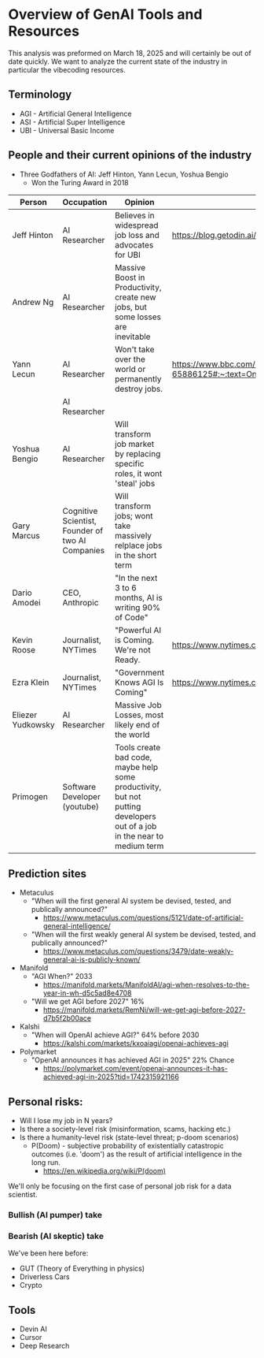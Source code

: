 # Overview of GenAI Tools and Resources

This analysis was preformed on March 18, 2025 and will certainly be out of date quickly. We want to
analyze the current state of the industry in particular the vibecoding resources.

## Terminology

- AGI - Artificial General Intelligence
- ASI - Artificial Super Intelligence
- UBI - Universal Basic Income

## People and their current opinions of the industry

- Three Godfathers of AI: Jeff Hinton, Yann Lecun, Yoshua Bengio
  - Won the Turing Award in 2018

<!-- prettier-ignore-start -->
| Person          | Occupation                   | Opinion | Link |
| --------------- | ---------------------------- | ------- |----- |
| Jeff Hinton     | AI Researcher                | Believes in widespread job loss and advocates for UBI        | https://blog.getodin.ai/ai-takes-jobs-odin-offers-hope-geoffrey-hinton/ | 
| Andrew Ng       | AI Researcher                | Massive Boost in Productivity, create new jobs, but some losses are inevitable | |
| Yann Lecun      | AI Researcher                | Won't take over the world or permanently destroy jobs.        |https://www.bbc.com/news/technology-65886125#:~:text=One%20of%20the%20three%20%22godfathers,humanity%20were%20%22preposterously%20ridiculous%22. |
|      | AI Researcher                |         | |
| Yoshua Bengio   | AI Researcher                | Will transform job market by replacing specific roles, it wont 'steal' jobs        | |
| Gary Marcus     | Cognitive Scientist, Founder of two AI Companies| Will transform jobs; wont take massively relplace jobs in the short term        | |
| Dario Amodei    | CEO, Anthropic               | "In the next 3 to 6 months, AI is writing 90% of Code" | | 
| Kevin Roose     | Journalist, NYTimes          | "Powerful AI is Coming. We're not Ready. | https://www.nytimes.com/2025/03/14/technology/why-im-feeling-the-agi.html |
| Ezra Klein      | Journalist, NYTimes          | "Government Knows AGI Is Coming"        | https://www.nytimes.com/2025/03/04/opinion/ezra-klein-podcast-ben-buchanan.html |
| Eliezer Yudkowsky | AI Researcher              | Massive Job Losses, most likely end of the world | |
| Primogen        | Software Developer (youtube) | Tools create bad code, maybe help some productivity, but not putting developers out of a job in the near to medium term        | |
<!-- prettier-ignore-end -->

## Prediction sites

- Metaculus
  - "When will the first general AI system be devised, tested, and publically announced?"
    - https://www.metaculus.com/questions/5121/date-of-artificial-general-intelligence/
  - "When will the first weakly general AI system be devised, tested, and publically announced?"
    - https://www.metaculus.com/questions/3479/date-weakly-general-ai-is-publicly-known/
- Manifold
  - "AGI When?" 2033
    - https://manifold.markets/ManifoldAI/agi-when-resolves-to-the-year-in-wh-d5c5ad8e4708
  - "Will we get AGI before 2027" 16%
    - https://manifold.markets/RemNi/will-we-get-agi-before-2027-d7b5f2b00ace
- Kalshi
  - "When will OpenAI achieve AGI?" 64% before 2030
    - https://kalshi.com/markets/kxoaiagi/openai-achieves-agi
- Polymarket
  - "OpenAI announces it has achieved AGI in 2025" 22% Chance
    - https://polymarket.com/event/openai-announces-it-has-achieved-agi-in-2025?tid=1742315921166

## Personal risks:

- Will I lose my job in N years?
- Is there a society-level risk (misinformation, scams, hacking etc.)
- Is there a humanity-level risk (state-level threat; p-doom scenarios)
  - P(Doom) - subjective probability of existentially catastropic outcomes (i.e. 'doom') as the
    result of artificial intelligence in the long run.
    - https://en.wikipedia.org/wiki/P(doom)

We'll only be focusing on the first case of personal job risk for a data scientist.

### Bullish (AI pumper) take

### Bearish (AI skeptic) take

We've been here before:

- GUT (Theory of Everything in physics)
- Driverless Cars
- Crypto

## Tools

- Devin AI
- Cursor
- Deep Research
